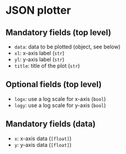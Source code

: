 # JSON plotter

## Mandatory fields (top level) 

- `data`: data to be plotted (object, see below)
- `xl`: x-axis label (`str`) 
- `yl`: y-axis label (`str`)
- `title`: title of the plot (`str`)

## Optional fields (top level) 

- `logx`: use a log scale for x-axis (`bool`)
- `logy`: use a log scale for y-axis (`bool`) 
 

## Mandatory fields (data) 

- `x`: x-axis data (`[float]`)
- `y`: y-axis data (`[float]`)

## 
